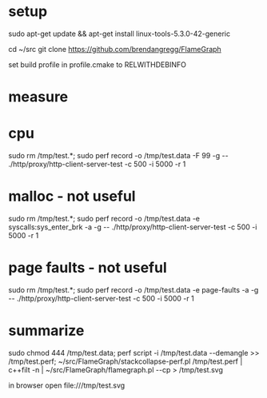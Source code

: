 # setup
sudo apt-get update && apt-get install linux-tools-5.3.0-42-generic

cd ~/src
git clone https://github.com/brendangregg/FlameGraph

set build profile in profile.cmake to RELWITHDEBINFO

# measure

# cpu
sudo rm /tmp/test.*; sudo perf record -o /tmp/test.data -F 99 -g -- ./http/proxy/http-client-server-test -c 500 -i 5000 -r 1
# malloc - not useful
sudo rm /tmp/test.*; sudo perf record -o /tmp/test.data -e syscalls:sys_enter_brk -a -g -- ./http/proxy/http-client-server-test -c 500 -i 5000 -r 1
# page faults - not useful
sudo rm /tmp/test.*; sudo perf record -o /tmp/test.data -e page-faults -a -g -- ./http/proxy/http-client-server-test -c 500 -i 5000 -r 1

# summarize

sudo chmod 444 /tmp/test.data; perf script -i /tmp/test.data --demangle >> /tmp/test.perf; ~/src/FlameGraph/stackcollapse-perf.pl /tmp/test.perf | c++filt -n | ~/src/FlameGraph/flamegraph.pl --cp > /tmp/test.svg

in browser open file:///tmp/test.svg
